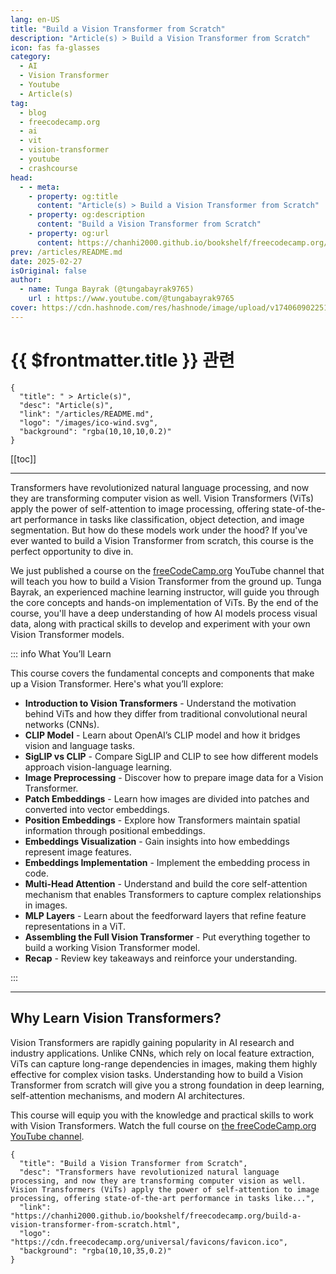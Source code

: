 ```yaml
---
lang: en-US
title: "Build a Vision Transformer from Scratch"
description: "Article(s) > Build a Vision Transformer from Scratch"
icon: fas fa-glasses
category:
  - AI
  - Vision Transformer
  - Youtube
  - Article(s)
tag:
  - blog
  - freecodecamp.org
  - ai
  - vit
  - vision-transformer
  - youtube
  - crashcourse
head:
  - - meta:
    - property: og:title
      content: "Article(s) > Build a Vision Transformer from Scratch"
    - property: og:description
      content: "Build a Vision Transformer from Scratch"
    - property: og:url
      content: https://chanhi2000.github.io/bookshelf/freecodecamp.org/build-a-vision-transformer-from-scratch.html
prev: /articles/README.md
date: 2025-02-27
isOriginal: false
author:
  - name: Tunga Bayrak (@tungabayrak9765)
    url : https://www.youtube.com/@tungabayrak9765
cover: https://cdn.hashnode.com/res/hashnode/image/upload/v1740609022511/e0864dae-cffe-4757-85f9-d4162102a082.png
---
```


# {{ $frontmatter.title }} 관련

```component VPCard
{
  "title": " > Article(s)",
  "desc": "Article(s)",
  "link": "/articles/README.md",
  "logo": "/images/ico-wind.svg",
  "background": "rgba(10,10,10,0.2)"
}
```

[[toc]]

---

<SiteInfo
  name="Build a Vision Transformer from Scratch"
  desc="Transformers have revolutionized natural language processing, and now they are transforming computer vision as well. Vision Transformers (ViTs) apply the power of self-attention to image processing, offering state-of-the-art performance in tasks like..."
  url="https://freecodecamp.org/news/build-a-vision-transformer-from-scratch"
  logo="https://cdn.freecodecamp.org/universal/favicons/favicon.ico"
  preview="https://cdn.hashnode.com/res/hashnode/image/upload/v1740609022511/e0864dae-cffe-4757-85f9-d4162102a082.png"/>

Transformers have revolutionized natural language processing, and now they are transforming computer vision as well. Vision Transformers (ViTs) apply the power of self-attention to image processing, offering state-of-the-art performance in tasks like classification, object detection, and image segmentation. But how do these models work under the hood? If you've ever wanted to build a Vision Transformer from scratch, this course is the perfect opportunity to dive in.

We just published a course on the [<VPIcon icon="fa-brands fa-free-code-camp"/>freeCodeCamp.org](http://freeCodeCamp.org) YouTube channel that will teach you how to build a Vision Transformer from the ground up. Tunga Bayrak, an experienced machine learning instructor, will guide you through the core concepts and hands-on implementation of ViTs. By the end of the course, you'll have a deep understanding of how AI models process visual data, along with practical skills to develop and experiment with your own Vision Transformer models.

::: info What You’ll Learn

This course covers the fundamental concepts and components that make up a Vision Transformer. Here's what you’ll explore:

- **Introduction to Vision Transformers** - Understand the motivation behind ViTs and how they differ from traditional convolutional neural networks (CNNs).
- **CLIP Model** - Learn about OpenAI’s CLIP model and how it bridges vision and language tasks.
- **SigLIP vs CLIP** - Compare SigLIP and CLIP to see how different models approach vision-language learning.
- **Image Preprocessing** - Discover how to prepare image data for a Vision Transformer.
- **Patch Embeddings** - Learn how images are divided into patches and converted into vector embeddings.
- **Position Embeddings** - Explore how Transformers maintain spatial information through positional embeddings.
- **Embeddings Visualization** - Gain insights into how embeddings represent image features.
- **Embeddings Implementation** - Implement the embedding process in code.
- **Multi-Head Attention** - Understand and build the core self-attention mechanism that enables Transformers to capture complex relationships in images.
- **MLP Layers** - Learn about the feedforward layers that refine feature representations in a ViT.
- **Assembling the Full Vision Transformer** - Put everything together to build a working Vision Transformer model.
- **Recap** - Review key takeaways and reinforce your understanding.

:::

---

## Why Learn Vision Transformers?

Vision Transformers are rapidly gaining popularity in AI research and industry applications. Unlike CNNs, which rely on local feature extraction, ViTs can capture long-range dependencies in images, making them highly effective for complex vision tasks. Understanding how to build a Vision Transformer from scratch will give you a strong foundation in deep learning, self-attention mechanisms, and modern AI architectures.

This course will equip you with the knowledge and practical skills to work with Vision Transformers. Watch the full course on [<VPIcon icon="fa-brands fa-youtube"/>the freeCodeCamp.org YouTube channel](https://youtu.be/4XgDdxpXHEQ).

<VidStack src="youtube/4XgDdxpXHEQ" />

<!-- TODO: add ARTICLE CARD -->
```component VPCard
{
  "title": "Build a Vision Transformer from Scratch",
  "desc": "Transformers have revolutionized natural language processing, and now they are transforming computer vision as well. Vision Transformers (ViTs) apply the power of self-attention to image processing, offering state-of-the-art performance in tasks like...",
  "link": "https://chanhi2000.github.io/bookshelf/freecodecamp.org/build-a-vision-transformer-from-scratch.html",
  "logo": "https://cdn.freecodecamp.org/universal/favicons/favicon.ico",
  "background": "rgba(10,10,35,0.2)"
}
```
